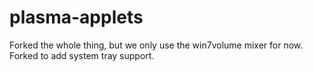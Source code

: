 # plasma-applets

Forked the whole thing, but we only use the win7volume mixer for now. Forked to add system tray support. 
